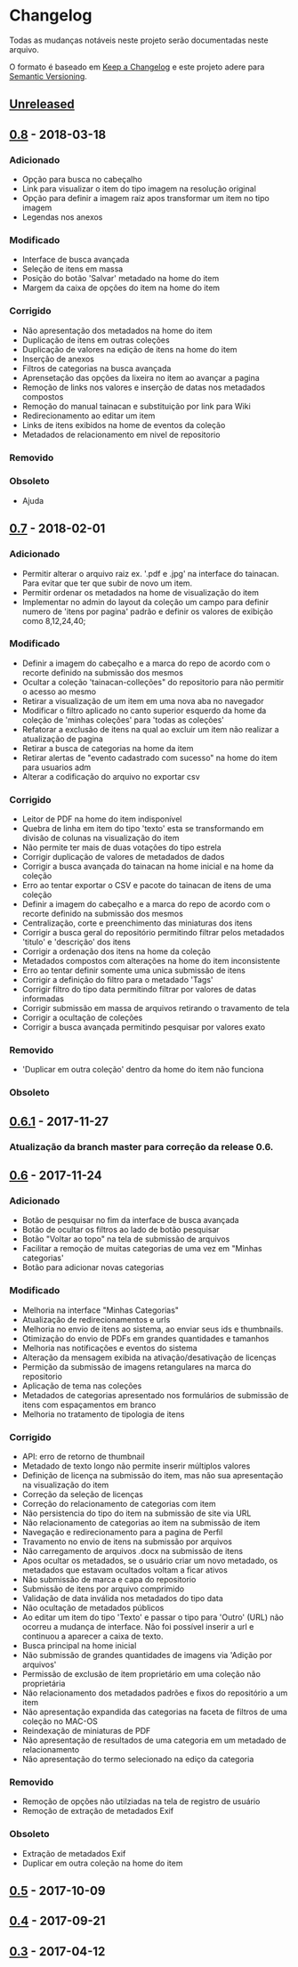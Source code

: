 # Changelog
Todas as mudanças notáveis neste projeto serão documentadas neste arquivo.

O formato é baseado em [Keep a Changelog](http://keepachangelog.com/en/1.0.0/)
e este projeto adere para [Semantic Versioning](http://semver.org/spec/v2.0.0.html).

## [Unreleased]

## [0.8] - 2018-03-18
### Adicionado
- Opção para busca no cabeçalho
- Link para visualizar o item do tipo imagem na resolução original
- Opção para definir a imagem raiz apos transformar um item no tipo imagem
- Legendas nos anexos

### Modificado
- Interface de busca avançada
- Seleção de itens em massa
- Posição do botão 'Salvar' metadado na home do item
- Margem da caixa de opções do item na home do item

### Corrigido
- Não apresentação dos metadados na home do item
- Duplicação de itens em outras coleções
- Duplicação de valores na edição de itens na home do item
- Inserção de anexos
- Filtros de categorias na busca avançada
- Aprensetação das opções da lixeira no item ao avançar a pagina
- Remoção de links nos valores e inserção de datas nos metadados compostos
- Remoção do manual tainacan e substituição por link para Wiki
- Redirecionamento ao editar um item
- Links de itens exibidos na home de eventos da coleção
- Metadados de relacionamento em nivel de repositorio

### Removido

### Obsoleto
- Ajuda

## [0.7] - 2018-02-01
### Adicionado
- Permitir alterar o arquivo raiz ex. '.pdf e .jpg' na interface do tainacan. Para evitar que ter que subir de novo um item.
- Permitir ordenar os metadados na home de visualização do item
- Implementar no admin do layout da coleção um campo para definir numero de 'itens por pagina' padrão e definir os valores de exibição como 8,12,24,40;

### Modificado
- Definir a imagem do cabeçalho e a marca do repo de acordo com o recorte definido na submissão dos mesmos
- Ocultar a coleção 'tainacan-colleções" do repositorio para não permitir o acesso ao mesmo
- Retirar a visualização de um item em uma nova aba no navegador
- Modificar o filtro aplicado no canto superior esquerdo da home da coleção de 'minhas coleções' para 'todas as coleções'
- Refatorar a exclusão de itens na qual ao excluir um item não realizar a atualização de pagina
- Retirar a busca de categorias na home da item
- Retirar alertas de "evento cadastrado com sucesso" na home do item para usuarios adm
- Alterar a codificação do arquivo no exportar csv

### Corrigido
- Leitor de PDF na home do item indisponível
- Quebra de linha em item do tipo 'texto' esta se transformando em divisão de colunas na visualização do item
- Não permite ter mais de duas votações do tipo estrela
- Corrigir duplicação de valores de metadados de dados
- Corrigir a busca avançada do tainacan na home inicial e na home da coleção
- Erro ao tentar exportar o CSV e pacote do tainacan de itens de uma coleção
- Definir a imagem do cabeçalho e a marca do repo de acordo com o recorte definido na submissão dos mesmos
- Centralização, corte e preenchimento das miniaturas dos itens
- Corrigir a busca geral do repositório permitindo filtrar pelos metadados 'titulo' e 'descrição' dos itens
- Corrigir a ordenação dos itens na home da coleção
- Metadados compostos com alterações na home do item inconsistente
- Erro ao tentar definir somente uma unica submissão de itens
- Corrigir a definição do filtro para o metadado 'Tags'
- Corrigir filtro do tipo data permitindo filtrar por valores de datas informadas
- Corrigir submissão em massa de arquivos retirando o travamento de tela
- Corrigir a ocultação de coleções
- Corrigir a busca avançada permitindo pesquisar por valores exato

### Removido
- 'Duplicar em outra coleção' dentro da home do item não funciona

### Obsoleto

## [0.6.1] - 2017-11-27
### Atualização da branch master para correção da release 0.6.

## [0.6] - 2017-11-24
### Adicionado
- Botão de pesquisar no fim da interface de busca avançada
- Botão de ocultar os filtros ao lado de botão pesquisar
- Botão "Voltar ao topo" na tela de submissão de arquivos
- Facilitar a remoção de muitas categorias de uma vez em "Minhas categorias'
- Botão para adicionar novas categorias

### Modificado
- Melhoria na interface "Minhas Categorias"
- Atualização de redirecionamentos e urls
- Melhoria no envio de itens ao sistema, ao enviar seus ids e thumbnails.
- Otimização do envio de PDFs em grandes quantidades e tamanhos
- Melhoria nas notificações e eventos do sistema
- Alteração da mensagem exibida na ativação/desativação de licenças
- Permição da submissão de imagens retangulares na marca do repositorio
- Aplicação de tema nas coleções
- Metadados de categorias apresentado nos formulários de submissão de itens com espaçamentos em branco
- Melhoria no tratamento de tipologia de itens

### Corrigido
- API: erro de retorno de thumbnail
- Metadado de texto longo não permite inserir múltiplos valores
- Definição de licença na submissão do item, mas não sua apresentação na visualização do item
- Correção da seleção de licenças
- Correção do relacionamento de categorias com item
- Não persistencia do tipo do item na submissão de site via URL
- Não relacionamento de categorias ao item na submissão de item
- Navegação e redirecionamento para a pagina de Perfil
- Travamento no envio de itens na submissão por arquivos
- Não carregamento de arquivos .docx na submissão de itens
- Apos ocultar os metadados, se o usuário criar um novo metadado, os metadados que estavam ocultados voltam a ficar ativos
- Não submissão de marca e capa do repositorio
- Submissão de itens por arquivo comprimido
- Validação de data inválida nos metadados do tipo data
- Não ocultação de metadados públicos
- Ao editar um item do tipo 'Texto' e passar o tipo para 'Outro' (URL) não ocorreu a mudança de interface. Não foi possível inserir a url e continuou a aparecer a caixa de texto.
- Busca principal na home inicial
- Não submissão de grandes quantidades de imagens via 'Adição por arquivos'
- Permissão de exclusão de item proprietário em uma coleção não proprietária
- Não relacionamento dos metadados padrões e fixos do repositório a um item
- Não apresentação expandida das categorias na faceta de filtros de uma coleção no MAC-OS
- Reindexação de miniaturas de PDF
- Não apresentação de resultados de uma categoria em um metadado de relacionamento
- Não apresentação do termo selecionado na ediço da categoria

### Removido
- Remoção de opções não utilziadas na tela de registro de usuário
- Remoção de extração de metadados Exif

### Obsoleto
- Extração de metadados Exif
- Duplicar em outra coleção na home do item

## [0.5] - 2017-10-09

## [0.4] - 2017-09-21

## [0.3] - 2017-04-12

[Unreleased]: https://github.com/medialab-ufg/tainacan/compare/v0.8...HEAD
[0.8]: https://github.com/medialab-ufg/tainacan/compare/v0.7...v0.8
[0.7]: https://github.com/medialab-ufg/tainacan/compare/v0.6.1...v0.7
[0.6.1]: https://github.com/medialab-ufg/tainacan/compare/v0.6...v0.6.1
[0.6]: https://github.com/medialab-ufg/tainacan/compare/v0.5...v0.6
[0.5]: https://github.com/medialab-ufg/tainacan/compare/v0.4...v0.5
[0.4]: https://github.com/medialab-ufg/tainacan/compare/v0.3...v0.4
[0.3]: https://github.com/medialab-ufg/tainacan/compare/v0.2...v0.3
